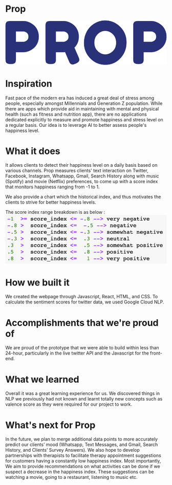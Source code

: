 # Prop

![alt text](https://github.com/jsiwu94/dubhacks/blob/master/72161681_455228788672444_4484030811477114880_n.png)


# Inspiration
Fast pace of the modern era has induced a great deal of stress among people, especially amongst Millennials and Generation Z population. While there are apps which provide aid in maintaining with mental and physical health (such as fitness and nutrition app), there are no applications dedicated explicitly to measure and promote happiness and stress level on a regular basis. 
Our idea is to leverage AI to better assess people's happiness level.

# What it does
It allows clients to detect their happiness level on a daily basis based on various channels. Prop measures clients' text interaction on Twitter, Facebook, Instagram, Whatsapp, Gmail, Search History along with music (Spotify) and movie (Netflix) preferences, to come up with a score index that monitors happiness ranging from -1 to 1.

We also provide a chart which the historical index, and thus motivates the clients to strive for better happiness levels.

The score index range breakdown is as below :
![alt text](https://github.com/jsiwu94/dubhacks/blob/master/Screen%20Shot%202019-10-13%20at%205.00.03%20AM.png)


# How we built it
We created the webpage through Javascript, React, HTML, and CSS. 
To calculate the sentiment scores for twitter data, we used Google Cloud NLP.


# Accomplishments that we're proud of
We are proud of the prototype that we were able to build within less than 24-hour, particularly in the live twitter API and the Javascript for the front-end.

# What we learned
Overall it was a great learning experience for us. We discovered things in NLP we previously had not known and learnt totally new concepts such as valence score as they were required for our project to work.

# What's next for Prop
In the future, we plan to merge additional data points to more accurately predict our clients’ mood (Whatsapp, Text Messages, and Gmail, Search History, and Clients’ Survey Answers).
We also hope to develop partnerships with therapists to facilitate therapy appointment suggestions for customers having a constantly low happiness index. 
Most importantly, We aim to provide recommendations on what activities can be done if we suspect a decrease in the happiness index. These suggestions can be watching a movie, going to a restaurant, listening to music etc. 
